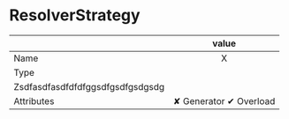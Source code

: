 # ResolverStrategy

|            	|  value                         |
|:-------------	|:------------------------------:|
| Name    	    |        X                       |
| Type                                           |
| Zsdfasdfasdfdfdfggsdfgsdfgsdgsdg               |
| Attributes 	| ✘ Generator   ✔ Overload   | 
